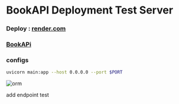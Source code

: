 # BookAPI Deployment Test Server 
### Deploy : [render.com](https://render.com/)    
### [BookAPi](https://bookapi-8bjd.onrender.com/docs)  
### configs
```bash  
uvicorn main:app --host 0.0.0.0 --port $PORT  
```
![orm](https://github.com/themusharraf/bookapi/assets/122869450/7e30603c-a0f2-466c-a826-892454b756fd) 
 
add endpoint test 
